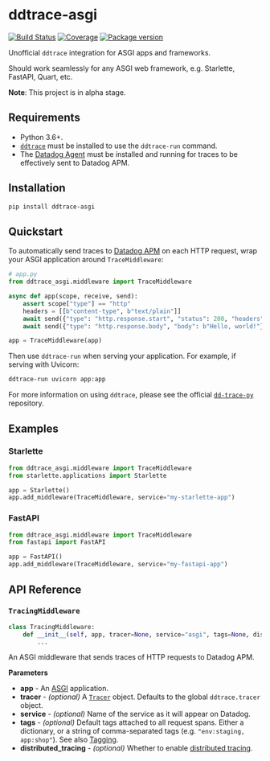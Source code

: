 # ddtrace-asgi

[![Build Status](https://travis-ci.com/florimondmanca/ddtrace-asgi.svg?branch=master)](https://travis-ci.com/florimondmanca/ddtrace-asgi)
[![Coverage](https://codecov.io/gh/florimondmanca/ddtrace-asgi/branch/master/graph/badge.svg)](https://codecov.io/gh/florimondmanca/ddtrace-asgi)
[![Package version](https://badge.fury.io/py/ddtrace-asgi.svg)](https://pypi.org/project/ddtrace-asgi)

Unofficial `ddtrace` integration for ASGI apps and frameworks.

Should work seamlessly for any ASGI web framework, e.g. Starlette, FastAPI, Quart, etc.

**Note**: This project is in alpha stage.

## Requirements

- Python 3.6+.
- [`ddtrace`](https://github.com/DataDog/dd-trace-py) must be installed to use the `ddtrace-run` command.
- The [Datadog Agent](https://docs.datadoghq.com/agent/) must be installed and running for traces to be effectively sent to Datadog APM.

## Installation

```bash
pip install ddtrace-asgi
```

## Quickstart

To automatically send traces to [Datadog APM](https://docs.datadoghq.com/tracing/) on each HTTP request, wrap your ASGI application around `TraceMiddleware`:

```python
# app.py
from ddtrace_asgi.middleware import TraceMiddleware

async def app(scope, receive, send):
    assert scope["type"] == "http"
    headers = [[b"content-type", b"text/plain"]]
    await send({"type": "http.response.start", "status": 200, "headers": headers})
    await send({"type": "http.response.body", "body": b"Hello, world!"})

app = TraceMiddleware(app)
```

Then use `ddtrace-run` when serving your application. For example, if serving with Uvicorn:

```bash
ddtrace-run uvicorn app:app
```

For more information on using `ddtrace`, please see the official [`dd-trace-py`](https://github.com/DataDog/dd-trace-py) repository.

## Examples

### Starlette

```python
from ddtrace_asgi.middleware import TraceMiddleware
from starlette.applications import Starlette

app = Starlette()
app.add_middleware(TraceMiddleware, service="my-starlette-app")
```

### FastAPI

```python
from ddtrace_asgi.middleware import TraceMiddleware
from fastapi import FastAPI

app = FastAPI()
app.add_middleware(TraceMiddleware, service="my-fastapi-app")
```

## API Reference

### `TracingMiddleware`

```python
class TracingMiddleware:
    def __init__(self, app, tracer=None, service="asgi", tags=None, distributed_tracing=True):
        ...
```

An ASGI middleware that sends traces of HTTP requests to Datadog APM.

**Parameters**

- **app** - An [ASGI](https://asgi.readthedocs.io) application.
- **tracer** - _(optional)_ A [`Tracer`](http://pypi.datadoghq.com/trace/docs/advanced_usage.html#tracer) object. Defaults to the global `ddtrace.tracer` object.
- **service** - _(optional)_ Name of the service as it will appear on Datadog.
- **tags** - _(optional)_ Default tags attached to all request spans. Either a dictionary, or a string of comma-separated tags (e.g. `"env:staging, app:shop"`). See also [Tagging](https://docs.datadoghq.com/tagging/).
- **distributed_tracing** - _(optional)_ Whether to enable [distributed tracing](http://pypi.datadoghq.com/trace/docs/advanced_usage.html#distributed-tracing).
